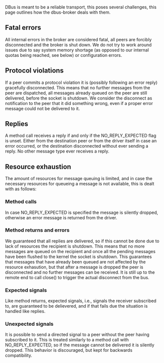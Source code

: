DBus is meant to be a reliable transport, this poses several challenges, this page outlines how the dbus-broker deals with them.

## Fatal errors

All internal errors in the broker are considered fatal, all peers are forcibly disconnected
and the broker is shut down. We do not try to work around issues due to say system memory shortage (as opposed to our internal quotas being reached, see below) or configuration errors.

## Protocol violations

If a peer commits a protocol violation it is (possibly following an error reply) gracefully
disconnected. This means that no further messages from the peer are dispatched, all messages
already queued on the peer are still delivered, before the socket is shutdown. We consider
the disconnect as notification to the peer that it did something wrong, even if a proper error
message could not be delivered to it.

## Replies

A method call receives a reply if and only if the NO_REPLY_EXPECTED flag is unset. Either from
the destination peer or from the driver itself in case an error occurred, or the destination
disconnected without ever sending a reply. No other message type ever receives a reply.

## Resource exhaustion 

The amount of resources for message queuing is limited, and in case the necessary resources
for queueing a message is not available, this is dealt with as follows:

### Method calls

In case NO_REPLY_EXPECTED is specified the message is silently dropped, otherwise an error
message is returned from the driver.

### Method returns and errors

We guaranteed that all replies are delivered, so if this cannot be done due to lack of
resources the recipient is shutdown. This means that no more messages are queued on the
recipient and once all the pending messages have been flushed to the kernel the socket is
shutdown. This guarantees that messages that have already been queued are not affected by
the resource exhasution, but that after a message is dropped the peer is disconnected and
no further messages can be received. It is still up to the remote end to call close() to
trigger the actual disconnect from the bus.

### Expected signals

Like method returns, expected signals, i.e., signals the receiver subscribed to, are guaranteed
to be delievered, and if that fails due the situation is handled like replies.

### Unexpected signals

It is possible to send a directed signal to a peer without the peer having subscribed to it.
This is treated similarly to a method call with NO_REPLY_EXPECTED, so if the message cannot
be delivered it is silently dropped. This behavior is discouraged, but kept for backwards
compatibility.